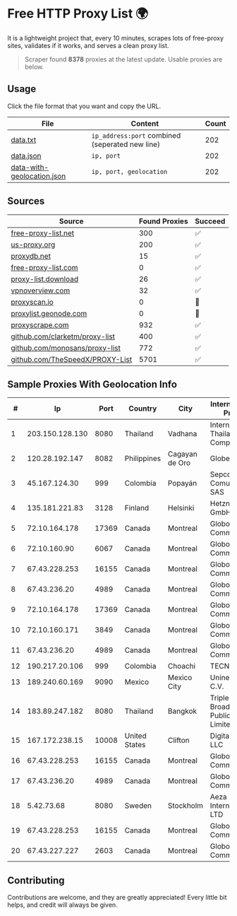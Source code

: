 
# Free HTTP Proxy List 🌍

It is a lightweight project that, every 10 minutes, scrapes lots of free-proxy sites, validates if it works, and serves a clean proxy list.


> Scraper found **8378** proxies at the latest update. Usable proxies are below.

## Usage

Click the file format that you want and copy the URL.


|File|Content|Count|
|----|-------|-----|
|[data.txt](https://raw.githubusercontent.com/themiralay/Proxy-List-World/master/data.txt)|`ip_address:port` combined (seperated new line)|202|
|[data.json](https://raw.githubusercontent.com/themiralay/Proxy-List-World/master/data.json)|`ip, port`|202|
|[data-with-geolocation.json](https://raw.githubusercontent.com/themiralay/Proxy-List-World/master/data-with-geolocation.json)|`ip, port, geolocation`|202|

## Sources

|Source|Found Proxies|Succeed|
|------|-------------|-------|
|[free-proxy-list.net](https://free-proxy-list.net)|300|✅|
|[us-proxy.org](https://www.us-proxy.org)|200|✅|
|[proxydb.net](http://proxydb.net)|15|✅|
|[free-proxy-list.com](https://free-proxy-list.com/?page=&port=&type%5B%5D=http&type%5B%5D=https&up_time=0&search=Search)|0|✅|
|[proxy-list.download](https://www.proxy-list.download/HTTP)|26|✅|
|[vpnoverview.com](https://vpnoverview.com/privacy/anonymous-browsing/free-proxy-servers)|32|✅|
|[proxyscan.io](https://www.proxyscan.io)|0|🚫|
|[proxylist.geonode.com](https://proxylist.geonode.com/api/proxy-list?limit=300&page=1&sort_by=lastChecked&sort_type=desc&protocols=http,https)|0|🚫|
|[proxyscrape.com](https://api.proxyscrape.com/v2/?request=displayproxies&protocol=http&timeout=10000&country=all&ssl=all&anonymity=all)|932|✅|
|[github.com/clarketm/proxy-list](https://raw.githubusercontent.com/clarketm/proxy-list/master/proxy-list-raw.txt)|400|✅|
|[github.com/monosans/proxy-list](https://raw.githubusercontent.com/monosans/proxy-list/main/proxies/http.txt)|772|✅|
|[github.com/TheSpeedX/PROXY-List](https://raw.githubusercontent.com/TheSpeedX/PROXY-List/master/http.txt)|5701|✅|


## Sample Proxies With Geolocation Info

|#|Ip|Port|Country|City|Internet Service Provider|
|-|--|----|-------|----|-------------------------|
|1|203.150.128.130|8080|Thailand|Vadhana|Internet Thailand Company Ltd|
|2|120.28.192.147|8082|Philippines|Cagayan de Oro|Globe Telecom|
|3|45.167.124.30|999|Colombia|Popayán|Sepcom Comunicaciones SAS|
|4|135.181.221.83|3128|Finland|Helsinki|Hetzner Online GmbH|
|5|72.10.164.178|17369|Canada|Montreal|GloboTech Communications|
|6|72.10.160.90|6067|Canada|Montreal|GloboTech Communications|
|7|67.43.228.253|16155|Canada|Montreal|GloboTech Communications|
|8|67.43.236.20|4989|Canada|Montreal|GloboTech Communications|
|9|72.10.164.178|17369|Canada|Montreal|GloboTech Communications|
|10|72.10.160.171|3849|Canada|Montreal|GloboTech Communications|
|11|67.43.236.20|4989|Canada|Montreal|GloboTech Communications|
|12|190.217.20.106|999|Colombia|Choachi|TECNOLOGÍA|
|13|189.240.60.169|9090|Mexico|Mexico City|Uninet S.A. de C.V.|
|14|183.89.247.182|8080|Thailand|Bangkok|Triple T Broadband Public Company Limited|
|15|167.172.238.15|10008|United States|Clifton|DigitalOcean, LLC|
|16|67.43.228.253|16155|Canada|Montreal|GloboTech Communications|
|17|67.43.236.20|4989|Canada|Montreal|GloboTech Communications|
|18|5.42.73.68|8080|Sweden|Stockholm|Aeza International LTD|
|19|67.43.228.253|16155|Canada|Montreal|GloboTech Communications|
|20|67.43.227.227|2603|Canada|Montreal|GloboTech Communications|



## Contributing

Contributions are welcome, and they are greatly appreciated! Every
little bit helps, and credit will always be given.

